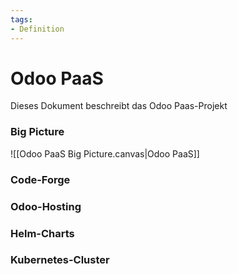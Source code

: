 ```yaml
---
tags:
- Definition
---
```

# Odoo PaaS

Dieses Dokument beschreibt das Odoo Paas-Projekt

### Big Picture

![[Odoo PaaS Big Picture.canvas|Odoo PaaS]]

### Code-Forge

### Odoo-Hosting

### Helm-Charts

### Kubernetes-Cluster
